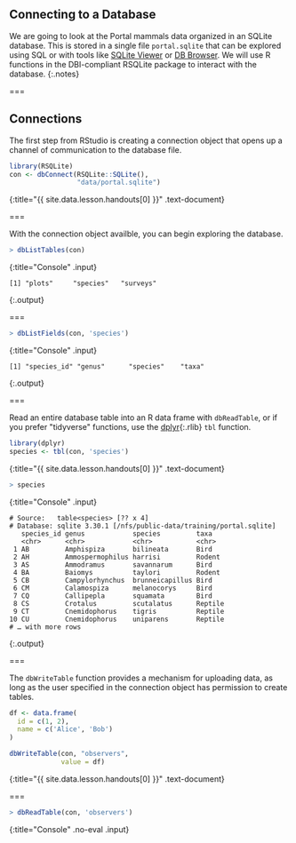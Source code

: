 ---
---

## Connecting to a Database

We are going to look at the Portal mammals data organized in an SQLite database.
This is stored in a single file `portal.sqlite` that can be explored using SQL
or with tools like [SQLite Viewer](https://inloop.github.io/sqlite-viewer/) or [DB Browser](https://sqlitebrowser.org/). We will use R functions in the DBI-compliant
RSQLite package to interact with the database. 
{:.notes}


===

## Connections

The first step from RStudio is creating a connection object that
opens up a channel of communication to the database file. 



~~~r
library(RSQLite)
con <- dbConnect(RSQLite::SQLite(), 
                 "data/portal.sqlite")
~~~
{:title="{{ site.data.lesson.handouts[0] }}" .text-document}



===

With the connection object availble, you can begin exploring the database.




~~~r
> dbListTables(con)
~~~
{:title="Console" .input}


~~~
[1] "plots"     "species"   "surveys"  
~~~
{:.output}


===



~~~r
> dbListFields(con, 'species')
~~~
{:title="Console" .input}


~~~
[1] "species_id" "genus"      "species"    "taxa"      
~~~
{:.output}


===

Read an entire database table into an R data frame with `dbReadTable`, or if you
prefer "tidyverse" functions, use the [dplyr](){:.rlib} `tbl` function.



~~~r
library(dplyr)
species <- tbl(con, 'species')
~~~
{:title="{{ site.data.lesson.handouts[0] }}" .text-document}



~~~r
> species
~~~
{:title="Console" .input}


~~~
# Source:   table<species> [?? x 4]
# Database: sqlite 3.30.1 [/nfs/public-data/training/portal.sqlite]
   species_id genus            species         taxa   
   <chr>      <chr>            <chr>           <chr>  
 1 AB         Amphispiza       bilineata       Bird   
 2 AH         Ammospermophilus harrisi         Rodent 
 3 AS         Ammodramus       savannarum      Bird   
 4 BA         Baiomys          taylori         Rodent 
 5 CB         Campylorhynchus  brunneicapillus Bird   
 6 CM         Calamospiza      melanocorys     Bird   
 7 CQ         Callipepla       squamata        Bird   
 8 CS         Crotalus         scutalatus      Reptile
 9 CT         Cnemidophorus    tigris          Reptile
10 CU         Cnemidophorus    uniparens       Reptile
# … with more rows
~~~
{:.output}


===

The `dbWriteTable` function provides a mechanism for uploading data, as long as
the user specified in the connection object has permission to create tables.



~~~r
df <- data.frame(
  id = c(1, 2),
  name = c('Alice', 'Bob')
)

dbWriteTable(con, "observers", 
             value = df)
~~~
{:title="{{ site.data.lesson.handouts[0] }}" .text-document}


===



~~~r
> dbReadTable(con, 'observers')
~~~
{:title="Console" .no-eval .input}


